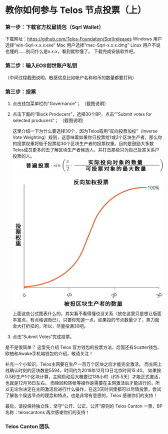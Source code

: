 # 教你如何参与 Telos 节点投票（上）


### 第一步：下载官方松鼠钱包（Sqrl Wallet）
下载网址：https://github.com/Telos-Foundation/Sqrl/releases
Windows 用户选择“win-Sqrl-x.x.x.exe”
Mac 用户选择“mac-Sqrl-x.x.x.dmg”
Linux 用户不说也懂的……别问什么是x.x.x，看到就秒懂了。
下载完成安装软件吧。

### 第二步：输入EOS创世账户私钥
（中间过程截图说明，敏感信息比如帐户名称和币的数量都要打码）

### 第三步：投票
1. 点击钱包菜单栏的“Governance”；
    （截图说明）

2. 点击下面的“Block Producers”，选择30个BP，点击“”Submit votes for selected producers“；
    （截图说明）

    这里介绍一下为什么要选择30个，因为Telos取用“反向投票加权”（Inverse Vote Weighting）规则，这意味着如果你只投票给1或2个区块生产者，那么你的投票权重将低于投票给30个区块生产者的投票权重。目的是鼓励大多数Telos成员更多的去了解区块生产者候选人，并打击那些只为自己及其关系户投票的人。
    ![](https://raw.githubusercontent.com/Telos-Canton/TelosCanton-Docs/master/images/inverse_weighted_voting_latex.jpg)
    ![](https://raw.githubusercontent.com/Telos-Canton/TelosCanton-Docs/master/images/inverse_weighted_voting.jpg)
    上面这些公式图表什么的，其实看不看得懂也没关系（放在这里只是想让版面丰富点，有点格调而已），只要你知道一点，如果投的节点数量少了，票力就会大打折扣的，所以，尽量投满30吧。

3. 点击”Submit Votes“完成投票。

是不是很简单？
这里先介绍 Telos 官方钱包的投票方法，后面还有Scatter钱包、欧柚和Awake手机端钱包的介绍，敬请关注！

补充一个小知识，Telos主网要在生产一百万个区块之后才能完全激活。
而主网上线确认时刻的区块数是5594，时间约为2018年12月13日北京时间15:40。
如果按0.5秒生产1个区块计算，主网启动后大概要过138小时（约5.5天）才能正式激活，也就是12月18日左右。
而赎回和转帐等操作是需要在主网激活后才能进行的，所以无论你决定在主网激活后进行什么操作，在这3天时间里都可以尽情投票，尝试了解各个侯选节点的理念和特点，也是非常有意思的，Telos 感谢你们的支持！

最后，请投保持独立性，坚守“公开、公正、公开”原则的 Telos Canton 一票，BP名称：teloscantons
再次感谢你们的支持！

### Telos Canton 团队